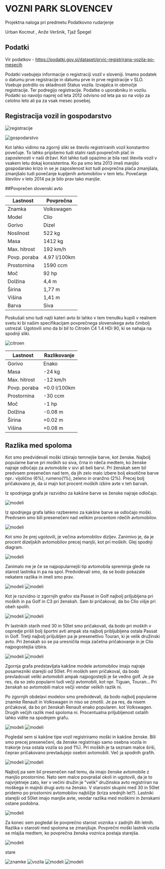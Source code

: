 # VOZNI PARK SLOVENCEV

Projektna naloga pri predmetu Podatkovno rudarjenje

Urban Kocmut ,
Anže Veršnik,
Tjaž Špegel

## Podatki

Vir podatkov - https://podatki.gov.si/dataset/prvic-registrirana-vozila-po-mesecih

Podatki vsebujejo informacije o registraciji vozil v sloveniji.
Imamo podatek o datumu prve registracije in datumu
prve in prve registracije v SLO. Vsebuje potrdilo os skladnosti
Status vozila. Izvajalca in območje registracije. Ter podregijo
registracije. Podatke o uporabniku in vozilu. Podatki so navoljo naprej
od leta 2012 odvisno od leta pa so na voljo za celotno leto
ali pa za vsak mesec posebej.

## Registracija vozil in gospodarstvo

![registracije](https://github.com/UrbanKocmut/PR17AUT/blob/master/pictures/registracije_po_letih.png)

![gospodarstvo](https://github.com/UrbanKocmut/PR17AUT/blob/master/pictures/slovenska_zaposlenost.png)

Kot lahko vidimo na zgornji sliki se število registriranih vozil konstantno povečuje. To lahko pripišemo tudi stalni rasti 
povprečnih plač in zaposlenosti v naši državi. Kot lahko tudi opazimo je bila rast števila vozil v vsakem letu dokaj konsistentna.
Ko pa smo leta 2013 imeli manjšo gospodarsko krizo in se je zaposlenost kot tudi povprečna plača zmanjšala, zmanjšalo
tudi povečanje kupljenih avtomobilov v tem letu. Povečanje številov v leto 2014 pa je bilo prav tako manjše.


##Povprečen slovenski avto

Lastnost | Povprečna
------------ | -------------
Znamka | Volkswagen
Model | Clio
Gorivo | Dizel
Nosilnost | 522 kg
Masa | 1412 kg
Max. hitrost | 192 km/h
Povp. poraba | 4.97 l/100km
Prostornina | 1590 ccm
Moč | 92 hp
Dolžina | 4,4 m
Širina | 1,77 m
Višina | 1,41 m
Barva | Siva


Poskušali smo tudi najti kateri avto bi lahko v tem trenutku kupili v realnem svetu ki bi našim specifikacijam povprečnega
slovenskega avta čimbolj ustrezal. Ugotovili smo da bi bil to Citroën C4 1.4 HDi 90, ki se nahaja na spodnji sliki. 

![citroen](https://github.com/UrbanKocmut/PR17AUT/blob/master/pictures/citroen.jpg)

Lastnost | Razlikovanje
------------ | -------------
Gorivo | Enako
Masa | -24 kg
Max. hitrost | -12 km/h
Povp. poraba | +0.0 l/100km
Prostornina | -30 ccm
Moč | -1 hp
Dolžina | -0.08 m
Širina | +0.02 m
Višina | +0.08 m

## Razlika med spoloma

Kot smo predvidevali moški izbirajo temnejše barve, kot ženske. Najbolj popularne barve pri moških so siva, črna in rdeča medtem, ko ženske najraje odločajo
za avtomobile v sivi ali beli barvi. Pri ženskah sem bil predvsem presenečen nad tem, da jih zelo malo izbere bolj eksotične barve npr.: vijolično (6%), rumeno(1%),
zeleno in oranžno (2%). Precej bolj pričakovano je, da si majn kot procent moških izbire avte v teh barvah.

Iz spodnjega grafa je razvidno za kakšne barve se ženske najraje odločajo.

![modeli](https://github.com/UrbanKocmut/PR17AUT/blob/master/pictures/barve_zenske.jpg)

Iz spodnjega grafa lahko razberemo za kakšne barve se odločajo moški. Predvsem smo bili presenečeni nad velikim procentom rdečih avtomobilov.

![modeli](https://github.com/UrbanKocmut/PR17AUT/blob/master/pictures/barve_moski.JPG)

Kot smo že prej ugotovili, je večina avtomobilov dizljev. Zanimivo je, da je procent dizeljskih avtomobilov precej manjši, kot pri moških. 
Glej spodnji diagram.

![modeli](https://github.com/UrbanKocmut/PR17AUT/blob/master/pictures/bencin.jpg)

Zanimalo me je če se najpopularnejši tip avtomobila spreminja glede na starost lastnika in pa na spol. Predvidevali smo, da se bodo pokazale nekatere razlika in imeli smo prav.

![modeli](https://github.com/UrbanKocmut/PR17AUT/blob/master/pictures/model_mlaj_30_z.JPG)
![modeli](https://github.com/UrbanKocmut/PR17AUT/blob/master/pictures/model_mlaj_30_m.JPG)

Kot je razvidno iz zgornjih grafov sta Passat in Golf najbolj priljubljena pri moških in pa Golf in C3 pri ženskah. Sam bi pričakoval, da bo Clio višje pri obeh spolih.

![modeli](https://github.com/UrbanKocmut/PR17AUT/blob/master/pictures/model_30_50_z.JPG)
![modeli](https://github.com/UrbanKocmut/PR17AUT/blob/master/pictures/model_30_50_m.JPG)

Pr lastnikih starih med 30 in 50let smo pričakovali, da bodo pri moških v ospredje prišli bolj športni avti ampak sta najbolj pribljubljena ostala Passat in Golf. Tretji najbolj
priljubljen pa je presenetlivo Touran, ki je velik družinski avto. Pri ženskah so se pa uresničila moja začetna pričakovanje in je Clio najpogostejša izbira.

![modeli](https://github.com/UrbanKocmut/PR17AUT/blob/master/pictures/model_vec_ko_50_z.JPG)
![modeli](https://github.com/UrbanKocmut/PR17AUT/blob/master/pictures/model_vec_ko_50_m.JPG)

Zgornja grafa predstavljata kakšne modele avtomobilov imajo najraje posamezniki starejši od 50let. Pri moških sem pričakoval, da bodo prevladovali veliki avtomobili ampak 
najpogostejši je še vedno golf. Je pa res, da so zelo popularni tudi večji avtomobili, kot npr. Tiguan, Touran... Pri ženskah so avtomobili malce večji vendar velikih razlik ni.

Po zgornjih obdelavi modelov smo predvidevali, da bodo najbolj popularne znamke Renault in Volkswagen in niso se zmotili. Je pa res, da nisem pričakoval, da bo pri ženskah Renault enako popularen. 
kot Volkswagen. Drugih večjih razlik med spoloma ni. Procentualna priljubljenost ostalih lahko vidite  na spodnjem grafu.

![modeli](https://github.com/UrbanKocmut/PR17AUT/blob/master/pictures/znamke_m.JPG)
![modeli](https://github.com/UrbanKocmut/PR17AUT/blob/master/pictures/znamke_z.JPG)

Pogledal sem si kakšne tipe vozil registriramo moški in kakšne ženske. Bili smo precej presenečeni, da ženske registrirajo samo osebna vozila in trakorje (vsa ostala vozila so pod 1%).
Pri moških je ta seznam malce širši, čeprav pričakovano prevladujejo osebni avtomobili. Več ja spodnih grafih.

![modeli](https://github.com/UrbanKocmut/PR17AUT/blob/master/pictures/tipi_vozil_m.JPG)
![modeli](https://github.com/UrbanKocmut/PR17AUT/blob/master/pictures/tipi_vozil_z.JPG)

Najbolj pa sem bil presenečen nad temu, da imajo ženske avtomobile z manjšo prostornino. Nato sem malce povprašal okoli in ugotovili, da je to najvrjetneje zato, ker 
v večini družin je "velik" družinskia avto registriran na moškega in majnši drugi avto na žensko. V starostni skupini med 30 in 50let pridemo po prostornini avtomobilov najbližje (kriza srednjih let?).
Lastniki starejši od 50let imajo manjše avte, vendar razlika med moškimi in ženskami ostane podobna. 

![modeli](https://github.com/UrbanKocmut/PR17AUT/blob/master/pictures/prostornina.JPG)

Za konec sem pogledal še povprečno starost voznika v zadnjih 4ih letnih. Razlika v starosti med spoloma se zmanjšuje. Povprečni moški lastnik vozila se mlajša medtem, ko povprečna ženska voznica postaja starejša.

![modeli](https://github.com/UrbanKocmut/PR17AUT/blob/master/pictures/starost_voznika.jpg)


stare

![znamke](https://github.com/UrbanKocmut/PR17AUT/blob/master/pictures/priljubljeneZnamke.png)
![vozila](https://github.com/UrbanKocmut/PR17AUT/blob/master/pictures/RegistriranaVozila.png)
![modeli](https://github.com/UrbanKocmut/PR17AUT/blob/master/pictures/priljubljeniModeli.png)
![modeli](https://github.com/UrbanKocmut/PR17AUT/blob/master/pictures/st_vozil_diz_ben.png)